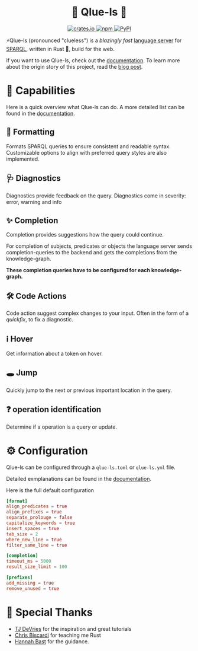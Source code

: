 <h1 align="center">
  🦀 Qlue-ls 🦀
</h1>

<div align="center">
    <a href="https://crates.io/crates/qlue-ls">
        <img alt="crates.io" src="https://img.shields.io/crates/v/qlue-ls.svg" />
    </a>
    <a href="https://www.npmjs.com/package/qlue-ls">
        <img alt="npm" src="https://img.shields.io/npm/v/qlue-ls" />
    </a>
    <a href="https://pypi.org/project/qlue-ls">
        <img alt="PyPI" src="https://img.shields.io/pypi/v/qlue-ls" />
    </a>
</div>

⚡Qlue-ls (pronounced "clueless") is a *blazingly fast* [language server](https://microsoft.github.io/language-server-protocol/specifications/lsp/3.17/specification) for [SPARQL](https://de.wikipedia.org/wiki/SPARQL), written in Rust 🦀, build for the web.

If you want to use Qlue-ls, check out the [documentation](https://docs.qlue-ls.com).
To learn more about the origin story of this project, read the [blog post](https://ad-blog.cs.uni-freiburg.de/post/qlue-ls-a-sparql-language-server/).

# 🚀 Capabilities

Here is a quick overview what Qlue-ls can do.
A more detailed list can be found in the [documentation](https://docs.qlue-ls.com/03_capabilities/).

## 📐 Formatting

Formats SPARQL queries to ensure consistent and readable syntax.
Customizable options to align with preferred query styles are also implemented.

## 🩺 Diagnostics

Diagnostics provide feedback on the query. Diagnostics come in severity: error, warning and info

## ✨ Completion

Completion provides suggestions how the query could continue.

For completion of subjects, predicates or objects the language server sends completion-queries to the backend and gets the completions from the knowledge-graph.

**These completion queries have to be configured for each knowledge-graph.**

## 🛠️ Code Actions

Code action suggest complex changes to your input.
Often in the form of a *quickfix*, to fix a diagnostic.

## ℹ️ Hover

Get information about a token on hover.

## 🕳 Jump

Quickly jump to the next or previous important location in the query.

## ❓ operation identification

Determine if a operation is a query or update.

# ⚙️  Configuration

Qlue-ls can be configured through a `qlue-ls.toml` or `qlue-ls.yml` file.

Detailed exmplanations can be found in the [documentation](https://docs.qlue-ls.com/04_configuration/).

Here is the full default configuration

```toml
[format]
align_predicates = true
align_prefixes = true
separate_prolouge = false
capitalize_keywords = true
insert_spaces = true
tab_size = 2
where_new_line = true
filter_same_line = true

[completion]
timeout_ms = 5000
result_size_limit = 100

[prefixes]
add_missing = true
remove_unused = true
```

# 🙏 Special Thanks

* [TJ DeVries](https://github.com/tjdevries) for the inspiration and great tutorials
* [Chris Biscardi](https://github.com/christopherbiscardi) for teaching me Rust
* [Hannah Bast](https://ad.informatik.uni-freiburg.de/staff/bast) for the guidance.
